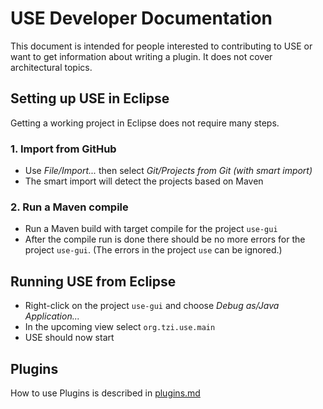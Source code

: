 # USE Developer Documentation

This document is intended for people interested to contributing to USE or want to get information about writing a plugin. 
It does not cover architectural topics.

## Setting up USE in Eclipse

Getting a working project in Eclipse does not require many steps.

### 1. Import from GitHub

* Use *File/Import...* then select *Git/Projects from Git (with smart import)*
* The smart import will detect the projects based on Maven

### 2. Run a Maven compile

* Run a Maven build with target compile for the project ```use-gui```
* After the compile run is done there should be no more errors for the project ```use-gui```. (The errors in the project ```use``` can be ignored.)

## Running USE from Eclipse

* Right-click on the project ```use-gui``` and choose *Debug as/Java Application...* 
* In the upcoming view select ```org.tzi.use.main```
* USE should now start

## Plugins
How to use Plugins is described in [plugins.md](plugins.md)